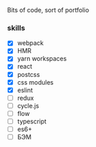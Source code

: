 Bits of code, sort of portfolio

### skills

- [x] webpack
- [x] HMR
- [x] yarn workspaces
- [x] react
- [x] postcss
- [x] css modules
- [x] eslint
- [ ] redux
- [ ] cycle.js
- [ ] flow
- [ ] typescript
- [ ] es6+
- [ ] БЭМ
